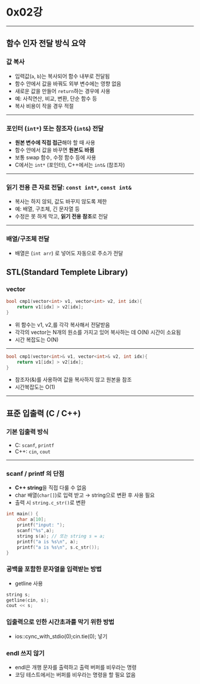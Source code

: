 # 0x02강
-------------

## 함수 인자 전달 방식 요약

### 값 복사

- 입력값(`a`, `b`)는 복사되어 함수 내부로 전달됨  
- 함수 안에서 값을 바꿔도 외부 변수에는 영향 없음  
- 새로운 값을 만들어 `return`하는 경우에 사용  
- 예: 사칙연산, 비교, 변환, 단순 함수 등  
- 복사 비용이 작을 경우 적절

---

### 포인터 (`int*`) 또는 참조자 (`int&`) 전달

- **원본 변수에 직접 접근**해야 할 때 사용  
- 함수 안에서 값을 바꾸면 **원본도 바뀜**  
- 보통 swap 함수, 수정 함수 등에 사용   
- C에서는 `int*` (포인터), C++에서는 `int&` (참조자)

---

### 읽기 전용 큰 자료 전달: `const int*`, `const int&`

- 복사는 하지 않되, 값도 바꾸지 않도록 제한  
- 예: 배열, 구조체, 긴 문자열 등  
- 수정은 못 하게 막고, **읽기 전용 참조**로 전달

---

### 배열/구조체 전달

- 배열은 (`int arr`) 로 넣어도 자동으로 주소가 전달

## STL(Standard Templete Library)

### vector

```cpp
bool cmp1(vector<int> v1, vector<int> v2, int idx){
    return v1[idx] > v2[idx];
}
```
- 위 함수는 v1, v2,를 각각 복사해서 전달받음
- 각각의 vector<int>는 N개의 원소를 가지고 있어 복사하는 데 O(N) 시간이 소요됨 
- 시간 복잡도는 O(N)

---

```cpp
bool cmp1(vector<int>& v1, vector<int>& v2, int idx){
    return v1[idx] > v2[idx];
}
```
- 참조자(&)를 사용하여 값을 복사하지 않고 원본을 참조
- 시간복잡도는 O(1)

---

## 표준 입출력 (C / C++)

### 기본 입출력 방식
- C: `scanf`, `printf`
- C++: `cin`, `cout`  

---

### scanf / printf 의 단점
- **C++ string**을 직접 다룰 수 없음
- char 배열(`char[]`)로 입력 받고 → string으로 변환 후 사용 필요
- 출력 시 `string.c_str()`로 변환

```cpp
int main() {
    char a[10];
    printf("input: ");
    scanf("%s",a);
    string s(a); // 또는 string s = a;
    printf("a is %s\n", a);
    printf("a is %s\n", s.c_str());
}
```
### 공백을 포함한 문자열을 입력받는 방법
- getline 사용
```cpp
string s;
getline(cin, s);
cout << s;
```
### 입출력으로 인한 시간초과를 막기 위한 방법
- ios::cync_with_stdio(0);cin.tie(0); 넣기

### endl 쓰지 않기
- endl은 개행 문자를 출력하고 출력 버퍼를 비우라는 명령
- 코딩 테스트에서는 버퍼를 비우라는 명령을 할 필요 없음
 

